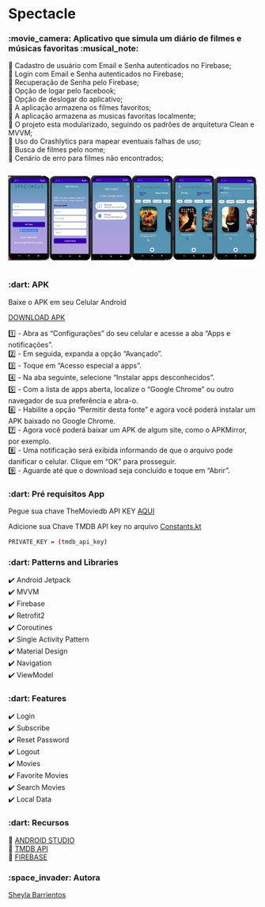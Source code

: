 # Spectacle

<h3>:movie_camera: Aplicativo que simula um diário de filmes e músicas favoritas :musical_note:</h3>


:pushpin: Cadastro de usuário com Email e Senha autenticados no Firebase;<br>
:pushpin: Login com Email e Senha autenticados no Firebase;<br>
:pushpin: Recuperação de Senha pelo Firebase;<br>
:pushpin: Opção de logar pelo facebook;<br>
:pushpin: Opção de deslogar do aplicativo;<br>
:pushpin: A aplicação armazena os filmes favoritos;<br>
:pushpin: A aplicação armazena as musicas favoritas localmente;<br>
:pushpin: O projeto esta modularizado, seguindo os padrões de arquitetura Clean e MVVM;<br>
:pushpin: Uso do Crashlytics para mapear eventuais falhas de uso;<br>
:pushpin: Busca de filmes pelo nome;<br>
:pushpin: Cenário de erro para filmes não encontrados;<br>


<img src="spectacle.png" width="900px"></img>

<p><h3>:dart: APK </h3>

Baixe o APK em seu Celular Android

<a href="https://github.com/sheylaabarrientos/Spectacle/blob/main/app/app-release.apk">DOWNLOAD APK</a>

:one: - Abra as “Configurações” do seu celular e acesse a aba “Apps e notificações”.<br>
:two: - Em seguida, expanda a opção “Avançado”.<br>
:three: - Toque em “Acesso especial a apps”.<br>
:four: - Na aba seguinte, selecione “Instalar apps desconhecidos”.<br>
:five: - Com a lista de apps aberta, localize o “Google Chrome” ou outro navegador de sua preferência e abra-o.<br>
:six: - Habilite a opção “Permitir desta fonte” e agora você poderá instalar um APK baixado no Google Chrome.<br>
:seven: - Agora você poderá baixar um APK de algum site, como o APKMirror, por exemplo.<br>
:eight: - Uma notificação será exibida informando de que o arquivo pode danificar o celular. Clique em “OK” para prosseguir.<br>
:nine: - Aguarde até que o download seja concluído e toque em “Abrir”.<br>

<p><h3>:dart: Pré requisitos App</h3>

Pegue sua chave TheMoviedb API KEY <a href="https://developers.themoviedb.org/3/getting-started">AQUI</a>

Adicione sua Chave TMDB API key no arquivo <a href="https://github.com/sheylaabarrientos/Spectacle/blob/main/app/src/main/java/com/example/spectacle/data/base/Constants.kt">Constants.kt</a>

```bash
PRIVATE_KEY = (tmdb_api_key)
```

<p><h3>:dart: Patterns and Libraries </h3>

:heavy_check_mark: Android Jetpack <br>
:heavy_check_mark: MVVM<br>
:heavy_check_mark: Firebase<br>
:heavy_check_mark: Retrofit2<br>
:heavy_check_mark: Coroutines<br>
:heavy_check_mark: Single Activity Pattern<br>
:heavy_check_mark: Material Design<br>
:heavy_check_mark: Navigation<br>
:heavy_check_mark: ViewModel<br>

<p><h3>:dart: Features </h3>

:heavy_check_mark: Login<br>
:heavy_check_mark: Subscribe<br>
:heavy_check_mark: Reset Password<br>
:heavy_check_mark: Logout<br>
:heavy_check_mark: Movies<br>
:heavy_check_mark: Favorite Movies<br>
:heavy_check_mark: Search Movies<br>
:heavy_check_mark: Local Data<br>

<p><h3>:dart: Recursos </h3>

:pushpin: <a href="https://developer.android.com/studio?hl=pt&gclid=Cj0KCQjwhqaVBhCxARIsAHK1tiPdisiDGXwVmYPYlTc2h155A0EN4MXDAuz65zL1sbCoZ_1V5DXDgPwaArCQEALw_wcB&gclsrc=aw.ds">ANDROID STUDIO</a><br>
:pushpin: <a href="https://www.themoviedb.org/documentation/api">TMDB API</a><br>
:pushpin: <a href="https://firebase.google.com">FIREBASE</a><br>

<p><h3>:space_invader: Autora </h3>

<a href="https://www.linkedin.com/in/sheylabarrientos/">Sheyla Barrientos</a>





